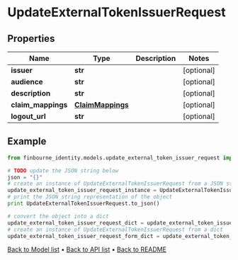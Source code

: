 # UpdateExternalTokenIssuerRequest


## Properties
Name | Type | Description | Notes
------------ | ------------- | ------------- | -------------
**issuer** | **str** |  | [optional] 
**audience** | **str** |  | [optional] 
**description** | **str** |  | [optional] 
**claim_mappings** | [**ClaimMappings**](ClaimMappings.md) |  | [optional] 
**logout_url** | **str** |  | [optional] 

## Example

```python
from finbourne_identity.models.update_external_token_issuer_request import UpdateExternalTokenIssuerRequest

# TODO update the JSON string below
json = "{}"
# create an instance of UpdateExternalTokenIssuerRequest from a JSON string
update_external_token_issuer_request_instance = UpdateExternalTokenIssuerRequest.from_json(json)
# print the JSON string representation of the object
print UpdateExternalTokenIssuerRequest.to_json()

# convert the object into a dict
update_external_token_issuer_request_dict = update_external_token_issuer_request_instance.to_dict()
# create an instance of UpdateExternalTokenIssuerRequest from a dict
update_external_token_issuer_request_form_dict = update_external_token_issuer_request.from_dict(update_external_token_issuer_request_dict)
```
[Back to Model list](../README.md#documentation-for-models) &#8226; [Back to API list](../README.md#documentation-for-api-endpoints) &#8226; [Back to README](../README.md)


